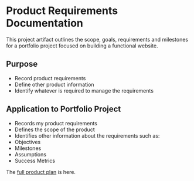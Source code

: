 # Product Requirements Documentation
This project artifact outlines the scope, goals, requirements and milestones for a portfolio project focused on building a functional website.
## Purpose
* Record product requirements
* Define other product information
* Identify whatever is required to manage the requirements

## Application to Portfolio Project
* Records my product requirements
* Defines the scope of the product
* Identifies other information about the requirements such as:
 * Objectives
 * Milestones
 * Assumptions
 * Success Metrics

The [full product plan](https://github.com/kolibriBlitz/kolibriBlitz.github.io/tree/main/Documents/AP-portfolio-website-plan.pdf) is here.
